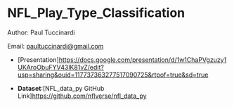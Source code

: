 # NFL_Play_Type_Classification

Author: Paul Tuccinardi

Email: paultuccinardi@gmail.com


- [Presentation]<https://docs.google.com/presentation/d/1w1ChaPVgzuzy1UKAroObuFYV43lK81vZ/edit?usp=sharing&ouid=117737363277517090725&rtpof=true&sd=true>

- **Dataset**:[NFL_data_py GitHub Link]<https://github.com/nflverse/nfl_data_py>